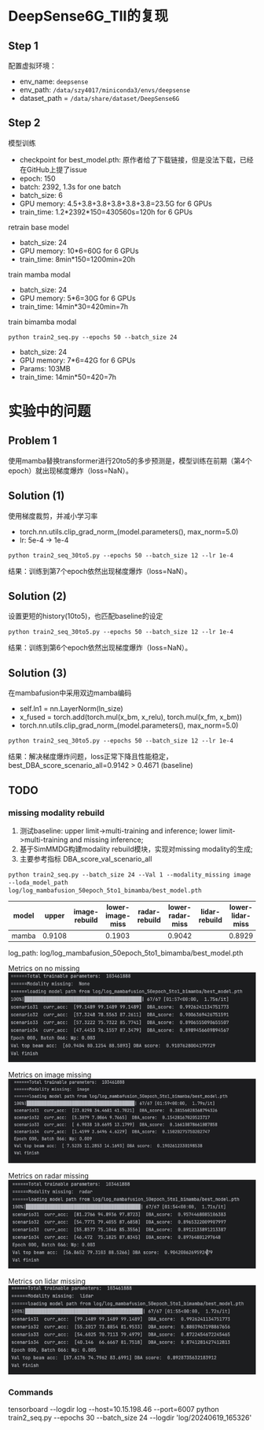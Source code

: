 # DeepSense6G_TII的复现
## Step 1
配置虚拟环境：
* env_name: `deepsense`
* env_path: `/data/szy4017/miniconda3/envs/deepsense`
* dataset_path = `/data/share/dataset/DeepSense6G`

## Step 2
模型训练
* checkpoint for best_model.pth: 原作者给了下载链接，但是没法下载，已经在GitHub上提了issue
* epoch: 150
* batch: 2392, 1.3s for one batch
* batch_size: 6
* GPU memory: 4.5+3.8+3.8+3.8+3.8+3.8=23.5G for 6 GPUs
* train_time: 1.2\*2392\*150=430560s=120h for 6 GPUs

retrain base model
* batch_size: 24
* GPU memory: 10*6=60G for 6 GPUs
* train_time: 8min\*150=1200min=20h

train mamba modal
* batch_size: 24
* GPU memory: 5\*6=30G for 6 GPUs
* train_time: 14min\*30=420min=7h

train bimamba modal
```
python train2_seq.py --epochs 50 --batch_size 24
```
* batch_size: 24
* GPU memory: 7\*6=42G for 6 GPUs
* Params: 103MB
* train_time: 14min\*50=420=7h

# 实验中的问题
## Problem 1
使用mamba替换transformer进行20to5的多步预测是，模型训练在前期（第4个epoch）就出现梯度爆炸（loss=NaN）。

## Solution (1)
使用梯度裁剪，并减小学习率
* torch.nn.utils.clip_grad_norm_(model.parameters(), max_norm=5.0)
* lr: 5e-4 -> 1e-4
```
python train2_seq_30to5.py --epochs 50 --batch_size 12 --lr 1e-4
```
结果：训练到第7个epoch依然出现梯度爆炸（loss=NaN）。

## Solution (2)
设置更短的history(10to5)，也匹配baseline的设定
```
python train2_seq_30to5.py --epochs 50 --batch_size 12 --lr 1e-4
```
结果：训练到第6个epoch依然出现梯度爆炸（loss=NaN）。

## Solution (3)
在mambafusion中采用双边mamba编码
* self.ln1 = nn.LayerNorm(ln_size)
* x_fused = torch.add(torch.mul(x_bm, x_relu), torch.mul(x_fm, x_bm))
* torch.nn.utils.clip_grad_norm_(model.parameters(), max_norm=5.0)
```
python train2_seq_30to5.py --epochs 50 --batch_size 12 --lr 1e-4
```
结果：解决梯度爆炸问题，loss正常下降且性能稳定，best_DBA_score_scenario_all=0.9142 > 0.4671 (baseline)

## TODO
### missing modality rebuild
1. 测试baseline: upper limit->multi-training and inference; lower limit->multi-training and missing inference;
2. 基于SimMMDG构建modality rebuild模块，实现对missing modality的生成;
3. 主要参考指标 DBA_score_val_scenario_all
```
python train2_seq.py --batch_size 24 --Val 1 --modality_missing image --loda_model_path log/log_mambafusion_50epoch_5to1_bimamba/best_model.pth
```

| model | upper  | image-rebuild | lower-image-miss | radar-rebuild | lower-radar-miss | lidar-rebuild | lower-lidar-miss |
|-------|--------|---------------|------------------|---------------|------------------|---------------|------------------|
| mamba | 0.9108 |               | 0.1903           |               | 0.9042           |               | 0.8929           |            |
log_path: log/log_mambafusion_50epoch_5to1_bimamba/best_model.pth

Metrics on no missing
![log_no_missing](./Materials/log_no_missing.png)

Metrics on image missing
![log_image_missing](./Materials/log_image_missing.png)

Metrics on radar missing
![log_radar_missing](./Materials/log_radar_missing.png)

Metrics on lidar missing
![log_lidar_missing](./Materials/log_lidar_missing.png)

### Commands
tensorboard --logdir log --host=10.15.198.46 --port=6007
python train2_seq.py --epochs 30 --batch_size 24 --logdir 'log/20240619_165326'

